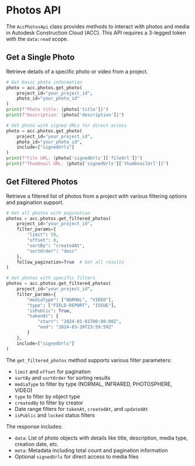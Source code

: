 # Photos API

The `AccPhotosApi` class provides methods to interact with photos and media in Autodesk Construction Cloud (ACC).
This API requires a 3-legged token with the `data:read` scope.

## Get a Single Photo

Retrieve details of a specific photo or video from a project.

```python
# Get basic photo information
photo = acc.photos.get_photo(
    project_id="your_project_id",
    photo_id="your_photo_id"
)
print(f"Photo title: {photo['title']}")
print(f"Description: {photo['description']}")

# Get photo with signed URLs for direct access
photo = acc.photos.get_photo(
    project_id="your_project_id",
    photo_id="your_photo_id",
    include=["signedUrls"]
)
print(f"File URL: {photo['signedUrls']['fileUrl']}")
print(f"Thumbnail URL: {photo['signedUrls']['thumbnailUrl']}")
```

## Get Filtered Photos

Retrieve a filtered list of photos from a project with various filtering options and pagination support.

```python
# Get all photos with pagination
photos = acc.photos.get_filtered_photos(
    project_id="your_project_id",
    filter_params={
        "limit": 50,
        "offset": 0,
        "sortBy": "createdAt",
        "sortOrder": "desc"
    },
    follow_pagination=True  # Get all results
)

# Get photos with specific filters
photos = acc.photos.get_filtered_photos(
    project_id="your_project_id",
    filter_params={
        "mediaType": ["NORMAL", "VIDEO"],
        "type": ["FIELD-REPORT", "ISSUE"],
        "isPublic": True,
        "takenAt": {
            "start": "2024-01-01T00:00:00Z",
            "end": "2024-03-20T23:59:59Z"
        }
    },
    include=["signedUrls"]
)
```

The `get_filtered_photos` method supports various filter parameters:

- `limit` and `offset` for pagination
- `sortBy` and `sortOrder` for sorting results
- `mediaType` to filter by type (NORMAL, INFRARED, PHOTOSPHERE, VIDEO)
- `type` to filter by object type
- `createdBy` to filter by creator
- Date range filters for `takenAt`, `createdAt`, and `updatedAt`
- `isPublic` and `locked` status filters

The response includes:

- `data`: List of photo objects with details like title, description, media type, creation date, etc.
- `meta`: Metadata including total count and pagination information
- Optional `signedUrls` for direct access to media files
